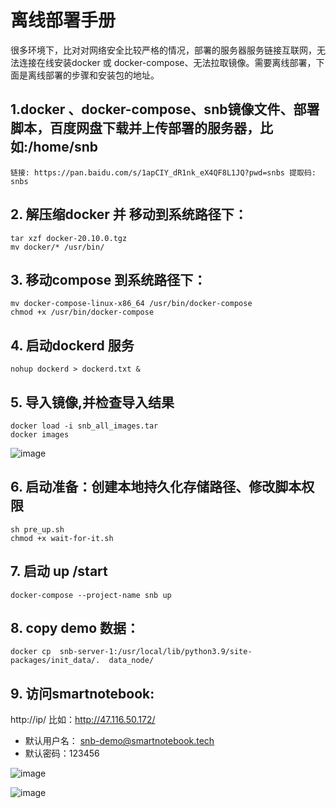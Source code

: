 # 离线部署手册
很多环境下，比对对网络安全比较严格的情况，部署的服务器服务链接互联网，无法连接在线安装docker 或 docker-compose、无法拉取镜像。需要离线部署，下面是离线部署的步骤和安装包的地址。

## 1.docker 、docker-compose、snb镜像文件、部署脚本，百度网盘下载并上传部署的服务器，比如:/home/snb
	链接: https://pan.baidu.com/s/1apCIY_dR1nk_eX4QF8L1JQ?pwd=snbs 提取码: snbs 
## 2. 解压缩docker 并 移动到系统路径下：
```shell 
tar xzf docker-20.10.0.tgz
mv docker/* /usr/bin/
```
## 3. 移动compose 到系统路径下：
```shell 
mv docker-compose-linux-x86_64 /usr/bin/docker-compose
chmod +x /usr/bin/docker-compose
```
## 4. 启动dockerd 服务
```shell
nohup dockerd > dockerd.txt &
```
## 5. 导入镜像,并检查导入结果
```shell 
docker load -i snb_all_images.tar
docker images
```

![image](https://github.com/wrss01/snb-docker-compose/assets/39665821/02446d71-460a-4450-94c5-88cc1024f721)
 
## 6. 启动准备：创建本地持久化存储路径、修改脚本权限
```shell 
sh pre_up.sh
chmod +x wait-for-it.sh
```
## 7. 启动 up /start
```shell 
docker-compose --project-name snb up
```
## 8. copy demo 数据：
```shell
docker cp  snb-server-1:/usr/local/lib/python3.9/site-packages/init_data/.  data_node/
```
## 9. 访问smartnotebook:
http://ip/
比如：http://47.116.50.172/

- 默认用户名： snb-demo@smartnotebook.tech
- 默认密码：123456

![image](https://github.com/wrss01/snb-docker-compose/assets/39665821/1d0d7dfc-980a-4b3c-8c7a-e7f8e09bb6d8)

![image](https://github.com/wrss01/snb-docker-compose/assets/39665821/ebb348d5-61eb-41d1-983d-3f598e861cc6)

